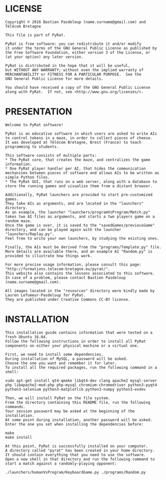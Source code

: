 # LICENSE 

    Copyright © 2016 Bastien Pasdeloup (name.surname@gmail.com) and Télécom Bretagne

    This file is part of PyRat.

    PyRat is free software: you can redistribute it and/or modify
    it under the terms of the GNU General Public License as published by
    the Free Software Foundation, either version 3 of the License, or
    (at your option) any later version.

    PyRat is distributed in the hope that it will be useful,
    but WITHOUT ANY WARRANTY; without even the implied warranty of
    MERCHANTABILITY or FITNESS FOR A PARTICULAR PURPOSE.  See the
    GNU General Public License for more details.

    You should have received a copy of the GNU General Public License
    along with PyRat.  If not, see <http://www.gnu.org/licenses/>.

# PRESENTATION

    Welcome to PyRat software!
    
    PyRat is an educative software in which users are asked to write AIs to control tokens in a maze, in order to collect pieces of cheese.
    It was developed at Télécom Bretagne, Brest (France) to teach programming to students.
    
    This software consists of multiple parts:
    * The PyRat core, that creates the maze, and centralizes the game information.
    * One PyRat player handler per AI, that hides the communication mechanisms between pieces of software and allows AIs to be written as simple Python files.
    * The PyRat GUI, that runs on a web server, along with a database to store the running games and visualize them from a distant browser.
    
    Additionally, PyRat launchers are provided to start pre-customized games.
    They take AIs as arguments, and are located in the "launchers" directory.
    As an example, the launcher "launchers/programVsProgram/Match.py" takes two AI files as arguments, and starts a two players game on a random maze.
    Once the game is over, it is saved to the "savedGames/previousGame" directory, and can be played again with the launcher "launchers/Replay.py".
    Feel free to write your own launchers, by studying the existing ones.
    
    Finally, the AIs must be derived from the "programs/Template.py" file.
    More details are available there, and an example AI "Random.py" is provided to illustrate how things work.
    
    For more precise usage information, please consult this page: "http://formations.telecom-bretagne.eu/pyrat/".
    This website also contains the lessons associated to this software.
    In case of a problem, please contact Bastien Pasdeloup (name.surname@gmail.com).
    
    All images located in the "resources" directory were kindly made by Lauren Lefumeur-Pasdeloup for PyRat.
    They are published under Creative Commons CC-BY license.

# INSTALLATION

    This installation guide contains information that were tested on a fresh Ubuntu 16.04.
    Follow the following instructions in order to install all PyRat components on either your physical machine or a virtual one.
    
    First, we need to install some dependencies.
    During installation of MySQL, a password will be asked.
    Choose the one you want and remember it for later.
    To install all the required packages, run the following command in a shell:
    
    sudo apt-get install qt4-qmake libqt4-dev clang apache2 mysql-server php libapache2-mod-php php-mysql chromium-chromedriver python3-pyqt4 python3-selenium python3-matplotlib python3-numpy python3-evdev
    
    Then, we will install PyRat on the file system.
    From the directory containing this README file, run the following commands.
    Your session password may be asked at the beginning of the installation.
    At some point during installation, another password will be asked.
    Enter the one you set when installing the dependencies before:
    
    make
    make install

    At this point, PyRat is successfully installed on your computer.
    A directory called "pyrat" has been created in your home directory.
    It should contain everything that you need to use the software.
    Open a new shell in that directory and run the following command to start a match against a randomly-playing opponent:
    
    ./launchers/humanVsProgram/KeyboardGame.py ./programs/Random.py
